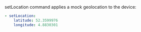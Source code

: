 setLocation command applies a mock geolocation to the device:
```yaml
- setLocation:
    latitude: 52.3599976
    longitude: 4.8830301
```